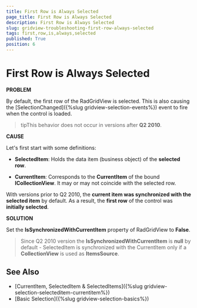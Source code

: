 ```yaml
---
title: First Row is Always Selected
page_title: First Row is Always Selected
description: First Row is Always Selected
slug: gridview-troubleshooting-first-row-always-selected
tags: first,row,is,always,selected
published: True
position: 6
---
```


# First Row is Always Selected

__PROBLEM__

By default, the first row of the RadGridView is selected. This is also causing the [SelectionChanged]({%slug gridview-selection-events%}) event to fire when the control is loaded.

>tipThis behavior does not occur in versions after __Q2 2010__. 

__CAUSE__

Let's first start with some definitions:

* __SelectedItem__: Holds the data item (business object) of the __selected row__. 

* __CurrentItem__: Corresponds to the **CurrentItem** of the bound **ICollectionView**. It may or may not coincide with the selected row.

With versions prior to Q2 2010, the __current item was synchronized with the selected item__ by default. As a result, the __first row__ of the control was __initially selected__.

__SOLUTION__

Set the __IsSynchronizedWithCurrentItem__ property of RadGridView to __False__.

>Since Q2 2010 version the __IsSynchronizedWithCurrentItem__ is **null** by default - SelectedItem is synchronized with the CurrentItem only if a **CollectionView** is used as **ItemsSource**. 

## See Also

* [CurrentItem, SelectedItem & SelectedItems]({%slug gridview-selection-selecteditem-currentitem%})
* [Basic Selection]({%slug gridview-selection-basics%})
